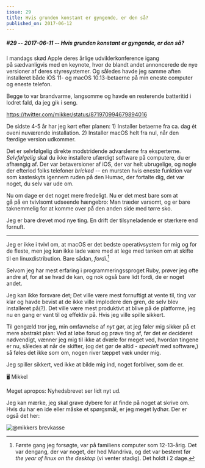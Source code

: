 ```yaml
---
issue: 29
title: Hvis grunden konstant er gyngende, er den så?
published_on: 2017-06-12
---
```


##### #29 -- 2017-06-11 -- Hvis grunden konstant er gyngende, er den så?

I mandags skød Apple deres årlige udviklerkonference igang på sædvanligvis med en keynote, hvor de blandt andet annoncerede de nye versioner af deres styresystemer. Og således havde jeg samme aften installeret både iOS 11- og macOS 10.13-betaerne på min eneste computer og eneste telefon.

Begge to var brandvarme, langsomme og havde en resterende batteritid i lodret fald, da jeg gik i seng.

https://twitter.com/mikker/status/871970994679894016

De sidste 4-5 år har jeg kørt efter planen: 1) Installer betaerne fra ca. dag ét oveni nuværende installation. 2) Installer macOS helt fra nul, når den færdige version udkommer.

Det er selvfølgelig direkte modstridende advarslerne fra eksperterne. _Selvfølgelig_ skal du ikke installere ufærdigt software på computere, du er afhængig af. Der var betaversioner af iOS, der var helt ubrugelige, og nogle der efterlod folks telefoner _bricked_ -- en mursten hvis eneste funktion var som kasteskyts igennem ruden på den Humac, der fortalte dig, det var noget, du selv var ude om.

Nu om dage er det noget mere fredeligt. Nu er det mest bare som at gå på en tvivlsomt udseende hængebro: Man træder varsomt, og er bare taknemmelig for at komme over på den anden side med tørre sko.

Jeg er bare drevet mod nye ting. En drift der tilsyneladende er stærkere end fornuft.

---

Jeg er ikke i tvivl om, at macOS er det bedste operativsystem for mig og for de fleste, men jeg kan ikke lade være med at lege med tanken om at skifte til en linuxdistribution. Bare sådan, _fordi_.[^linux]

Selvom jeg har mest erfaring i programmeringssproget Ruby, prøver jeg ofte andre af, for at se hvad de kan, og nok også bare lidt fordi, de er noget andet.

Jeg kan ikke forsvare det; Det ville være mest fornuftigt at vente til, ting var klar og havde bevist at de ikke ville implodere den gren, de selv blev installeret på(?). Det ville være mest produktivt at blive på de platforme, jeg nu en gang er vant til og effektiv på. Hvis jeg ville spille sikkert.

Til gengæld tror jeg, min omfavnelse af _nyt_ gør, at jeg føler mig sikker på et mere abstrakt plan: Ved at løbe forud og prøve ting af, før det er decideret nødvendigt, vænner jeg mig til ikke at dvæle for meget ved, hvordan tingene er nu, således at når de skifter, (og det gør de altid - _specielt_ med software,) så føles det ikke som om, nogen river tæppet væk under mig.

Jeg spiller sikkert, ved ikke at bilde mig ind, noget forbliver, som de er.

🖥 Mikkel

Meget apropos: Nyhedsbrevet ser lidt nyt ud.

Jeg kan mærke, jeg skal grave dybere for at finde på noget at skrive om. Hvis du har en ide eller måske et spørgsmål, er jeg meget lydhør. Der er også det her:

![@mikkers brevkasse](https://s3.brnbw.com/pb-zqqXgQ57TV-ZaaQdiQfjG.png)

[^linux]: Første gang jeg forsøgte, var på familiens computer som 12-13-årig. Det var dengang, der var noget, der hed Mandriva, og det var bestemt før _the year of linux on the desktop_ (vi venter stadig). Det holdt i 2 dage.
